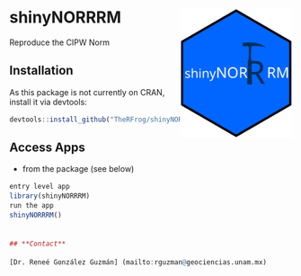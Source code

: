 # shinyNORRRM <img src="inst/logos/logo.svg" width=200 align="right" />
Reproduce the CIPW Norm

## Installation

As this package is not currently on CRAN, install it via devtools:

```r
devtools::install_github("TheRFrog/shinyNORRRM")
```
## Access Apps

- from the package (see below)

```r
entry level app
library(shinyNORRRM)
run the app
shinyNORRRM()


## **Contact** 

[Dr. Reneé González Guzmán] (mailto:rguzman@geociencias.unam.mx)


